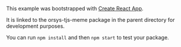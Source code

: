 This example was bootstrapped with [Create React App](https://github.com/facebook/create-react-app).

It is linked to the orsys-tjs-meme package in the parent directory for development purposes.

You can run `npm install` and then `npm start` to test your package.
